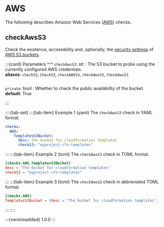 # AWS

The following describes Amazon Web Services ([AWS](https://aws.amazon.com))
checks.

## checkAwsS3

Check the existence, accessibility and, optionally, the
[security settings](https://docs.aws.amazon.com/AmazonS3/latest/userguide/security-best-practices.html) of
[AWS S3 buckets](https://aws.amazon.com/s3/).

:::{card}
Parameters
^^^
`checkAwsS3`: str
: The S3 bucket to probe using the currently configured AWS credentials. <br>
  __aliases__: ``checkS3``, ``CheckS3``, ``checkAWSS3``, ``checkAwsS3``,
  ``CheckAwsS3``

```{include} snippets/base_args.md
```

`private`: bool
: Whether to check the public availability of the bucket.<br>
  __default__: True

:::

::::{tab-set}
:::{tab-item} Example 1 (yaml)
The ``checkAwsS3`` check in YAML format.
```yaml
checks:
  AWS:
    TemplatesS3Bucket:
      desc: The bucket for cloudformation templates
      checkS3: "myproject-cfn-templates"
```
:::
:::{tab-item} Example 2 (toml)
The ``checkAwsS3`` check in TOML format.
```toml
[checks.AWS.TemplatesS3Bucket]
desc = "The bucket for cloudformation templates"
checkS3 = "myproject-cfn-templates"
```
:::
:::{tab-item} Example 3 (toml)
The ``checkAwsS3`` check in abbreviated TOML format.
```toml
[checks.AWS]
TemplatesS3Bucket = {desc = "The bucket for cloudformation templates", checkS3 = "myproject-cfn-templates"}
```
:::
::::

:::{versionadded} 1.0.0
:::
